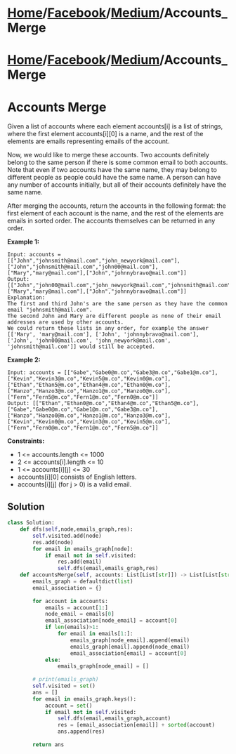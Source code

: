 # [Home](./../../..)/[Facebook](./../..)/[Medium](./..)/Accounts_Merge
# [Home](./../../..)/[Facebook](./../..)/[Medium](./..)/Accounts_Merge
<h1>Accounts Merge</h1>

<p>
Given a list of accounts where each element accounts[i] is a list of strings, where the first element accounts[i][0] is a name, and the rest of the elements are emails representing emails of the account.

Now, we would like to merge these accounts. Two accounts definitely belong to the same person if there is some common email to both accounts. Note that even if two accounts have the same name, they may belong to different people as people could have the same name. A person can have any number of accounts initially, but all of their accounts definitely have the same name.

After merging the accounts, return the accounts in the following format: the first element of each account is the name, and the rest of the elements are emails in sorted order. The accounts themselves can be returned in any order.

</p>

<b>Example 1:</b>

    Input: accounts = [["John","johnsmith@mail.com","john_newyork@mail.com"],["John","johnsmith@mail.com","john00@mail.com"],["Mary","mary@mail.com"],["John","johnnybravo@mail.com"]]
    Output: [["John","john00@mail.com","john_newyork@mail.com","johnsmith@mail.com"],["Mary","mary@mail.com"],["John","johnnybravo@mail.com"]]
    Explanation:
    The first and third John's are the same person as they have the common email "johnsmith@mail.com".
    The second John and Mary are different people as none of their email addresses are used by other accounts.
    We could return these lists in any order, for example the answer [['Mary', 'mary@mail.com'], ['John', 'johnnybravo@mail.com'], 
    ['John', 'john00@mail.com', 'john_newyork@mail.com', 'johnsmith@mail.com']] would still be accepted.
    
<b>Example 2:</b>

    Input: accounts = [["Gabe","Gabe0@m.co","Gabe3@m.co","Gabe1@m.co"],["Kevin","Kevin3@m.co","Kevin5@m.co","Kevin0@m.co"],["Ethan","Ethan5@m.co","Ethan4@m.co","Ethan0@m.co"],["Hanzo","Hanzo3@m.co","Hanzo1@m.co","Hanzo0@m.co"],["Fern","Fern5@m.co","Fern1@m.co","Fern0@m.co"]]
    Output: [["Ethan","Ethan0@m.co","Ethan4@m.co","Ethan5@m.co"],["Gabe","Gabe0@m.co","Gabe1@m.co","Gabe3@m.co"],["Hanzo","Hanzo0@m.co","Hanzo1@m.co","Hanzo3@m.co"],["Kevin","Kevin0@m.co","Kevin3@m.co","Kevin5@m.co"],["Fern","Fern0@m.co","Fern1@m.co","Fern5@m.co"]]

<b>Constraints:</b>

- 1 <= accounts.length <= 1000
- 2 <= accounts[i].length <= 10
- 1 <= accounts[i][j] <= 30
- accounts[i][0] consists of English letters.
- accounts[i][j] (for j > 0) is a valid email.

<h2>Solution</h2>

```python
class Solution:
    def dfs(self,node,emails_graph,res):
        self.visited.add(node)
        res.add(node)
        for email in emails_graph[node]:
            if email not in self.visited:
                res.add(email)
                self.dfs(email,emails_graph,res)
    def accountsMerge(self, accounts: List[List[str]]) -> List[List[str]]:
        emails_graph = defaultdict(list)
        email_association = {}
        
        for account in accounts:
            emails = account[1:]
            node_email = emails[0]
            email_association[node_email] = account[0]
            if len(emails)>1:
                for email in emails[1:]:
                    emails_graph[node_email].append(email)
                    emails_graph[email].append(node_email)
                    email_association[email] = account[0]
            else:
                emails_graph[node_email] = []
        
        # print(emails_graph)
        self.visited = set()
        ans = []
        for email in emails_graph.keys():
            account = set()
            if email not in self.visited:
                self.dfs(email,emails_graph,account)
                res = [email_association[email]] + sorted(account)
                ans.append(res)
                
        return ans
```
